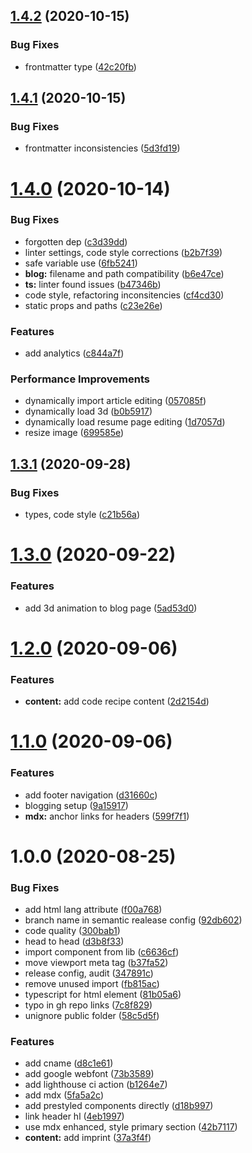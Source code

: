 ## [1.4.2](https://github.com/pixelmord/composableweb.github.io/compare/v1.4.1...v1.4.2) (2020-10-15)


### Bug Fixes

* frontmatter type ([42c20fb](https://github.com/pixelmord/composableweb.github.io/commit/42c20fbc4d19d068a7ceb52881702f13fe87d15b))

## [1.4.1](https://github.com/pixelmord/composableweb.github.io/compare/v1.4.0...v1.4.1) (2020-10-15)


### Bug Fixes

* frontmatter inconsistencies ([5d3fd19](https://github.com/pixelmord/composableweb.github.io/commit/5d3fd190dedf7c3589a8cac3245b3b0936531663))

# [1.4.0](https://github.com/pixelmord/composableweb.github.io/compare/v1.3.1...v1.4.0) (2020-10-14)


### Bug Fixes

* forgotten dep ([c3d39dd](https://github.com/pixelmord/composableweb.github.io/commit/c3d39ddf76db8ec1c758d2eefb0511212f432532))
* linter settings, code style corrections ([b2b7f39](https://github.com/pixelmord/composableweb.github.io/commit/b2b7f39ffd15da48dfca2713337261e0f64a647f))
* safe variable use ([6fb5241](https://github.com/pixelmord/composableweb.github.io/commit/6fb5241c621197fa86a6b1f56de62c05cb55c92b))
* **blog:** filename and path compatibility ([b6e47ce](https://github.com/pixelmord/composableweb.github.io/commit/b6e47cecd46995712f3434e8f22a8882a17a388a))
* **ts:** linter found issues ([b47346b](https://github.com/pixelmord/composableweb.github.io/commit/b47346b6b1fcb62605aa929d7de124b1d153cfdf))
* code style, refactoring inconsitencies ([cf4cd30](https://github.com/pixelmord/composableweb.github.io/commit/cf4cd30546e61065b733edbd2155f353caa9c5cd))
* static props and paths ([c23e26e](https://github.com/pixelmord/composableweb.github.io/commit/c23e26e716436f096e8ddf9bd0751a1dd9a826ba))


### Features

* add analytics ([c844a7f](https://github.com/pixelmord/composableweb.github.io/commit/c844a7fbcd3a0ee2ba650f8665ad072562fcdba2))


### Performance Improvements

* dynamically import article editing ([057085f](https://github.com/pixelmord/composableweb.github.io/commit/057085f339a68c406a61d01d5ccc6b9d613e8985))
* dynamically load 3d ([b0b5917](https://github.com/pixelmord/composableweb.github.io/commit/b0b591718e32f41ddaa37321b9d9477cf0488a1d))
* dynamically load resume page editing ([1d7057d](https://github.com/pixelmord/composableweb.github.io/commit/1d7057d9b0b35082199a2ce182159550373f453a))
* resize image ([699585e](https://github.com/pixelmord/composableweb.github.io/commit/699585ebf4359f5208e6476f09af130cbb14f450))

## [1.3.1](https://github.com/pixelmord/composableweb.github.io/compare/v1.3.0...v1.3.1) (2020-09-28)


### Bug Fixes

* types, code style ([c21b56a](https://github.com/pixelmord/composableweb.github.io/commit/c21b56a1f9025834b8abf123456dcb4364fa3470))

# [1.3.0](https://github.com/pixelmord/composableweb.github.io/compare/v1.2.0...v1.3.0) (2020-09-22)

### Features

- add 3d animation to blog page ([5ad53d0](https://github.com/pixelmord/composableweb.github.io/commit/5ad53d03e40165013fbe12825cb82c40765a1af6))

# [1.2.0](https://github.com/pixelmord/composableweb.github.io/compare/v1.1.0...v1.2.0) (2020-09-06)

### Features

- **content:** add code recipe content ([2d2154d](https://github.com/pixelmord/composableweb.github.io/commit/2d2154dc78df125b0c93e0d914389fd805f1917a))

# [1.1.0](https://github.com/pixelmord/composableweb.github.io/compare/v1.0.0...v1.1.0) (2020-09-06)

### Features

- add footer navigation ([d31660c](https://github.com/pixelmord/composableweb.github.io/commit/d31660c0ad9993fde3bef30c6236f6616baf6d7e))
- blogging setup ([9a15917](https://github.com/pixelmord/composableweb.github.io/commit/9a15917ca4f592d12ba6d49501aeb390918b2fea))
- **mdx:** anchor links for headers ([599f7f1](https://github.com/pixelmord/composableweb.github.io/commit/599f7f188569d30090be78ee2cf8857f994d2ffc))

# 1.0.0 (2020-08-25)

### Bug Fixes

- add html lang attribute ([f00a768](https://github.com/pixelmord/composableweb.github.io/commit/f00a76888979b9d76dfa67573e0329ad859b1b77))
- branch name in semantic realease config ([92db602](https://github.com/pixelmord/composableweb.github.io/commit/92db60274bf0e5e0601594c925ed24ab5206dfc1))
- code quality ([300bab1](https://github.com/pixelmord/composableweb.github.io/commit/300bab192b8c49bce9209b852dac148541ef336b))
- head to head ([d3b8f33](https://github.com/pixelmord/composableweb.github.io/commit/d3b8f3315a4d50cc7bd603eb9a0d1446d21fa8f7))
- import component from lib ([c6636cf](https://github.com/pixelmord/composableweb.github.io/commit/c6636cfeb73d2dabd14b15a194bd62e849a07b69))
- move viewport meta tag ([b37fa52](https://github.com/pixelmord/composableweb.github.io/commit/b37fa526e7564b567852b2063a3950dd4317026d))
- release config, audit ([347891c](https://github.com/pixelmord/composableweb.github.io/commit/347891c47d592e07607dd103d57569f01d5046b5))
- remove unused import ([fb815ac](https://github.com/pixelmord/composableweb.github.io/commit/fb815ace7f618473f896589bcce7b31595e0c207))
- typescript for html element ([81b05a6](https://github.com/pixelmord/composableweb.github.io/commit/81b05a60bb1122966bb4f2db1a2cfb24bd858429))
- typo in gh repo links ([7c8f829](https://github.com/pixelmord/composableweb.github.io/commit/7c8f8296e95c38854eea32ec7a3df33e50e17c50))
- unignore public folder ([58c5d5f](https://github.com/pixelmord/composableweb.github.io/commit/58c5d5fc8757f14aa9f805ec108e180a9d349613))

### Features

- add cname ([d8c1e61](https://github.com/pixelmord/composableweb.github.io/commit/d8c1e6187e115e691de9148d06179d4d485d8619))
- add google webfont ([73b3589](https://github.com/pixelmord/composableweb.github.io/commit/73b358921d55bfa3a70edde847f69e1580424711))
- add lighthouse ci action ([b1264e7](https://github.com/pixelmord/composableweb.github.io/commit/b1264e7381e609a2d37819c732d0a6fb4de8b756))
- add mdx ([5fa5a2c](https://github.com/pixelmord/composableweb.github.io/commit/5fa5a2c55fb70837a80fcb933414dfdde95f5537))
- add prestyled components directly ([d18b997](https://github.com/pixelmord/composableweb.github.io/commit/d18b997eaf42d7931055d957ffd4eea241fdb8e7))
- link header hl ([4eb1997](https://github.com/pixelmord/composableweb.github.io/commit/4eb19970f02c991ec994c867a9297dd7c11f74e8))
- use mdx enhanced, style primary section ([42b7117](https://github.com/pixelmord/composableweb.github.io/commit/42b7117813a5a8abba7dadc0e76f73e975098a8c))
- **content:** add imprint ([37a3f4f](https://github.com/pixelmord/composableweb.github.io/commit/37a3f4fdc2b8a901eaa325b7c206417f67cf217f))
